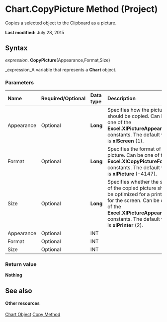 
# Chart.CopyPicture Method (Project)
Copies a selected object to the Clipboard as a picture.

 **Last modified:** July 28, 2015


## Syntax

 _expression_. **CopyPicture**(Appearance,Format,Size)

 _expression_A variable that represents a  **Chart** object.


### Parameters



|**Name**|**Required/Optional**|**Data type**|**Description**|
|:-----|:-----|:-----|:-----|
|Appearance|Optional| **Long**|Specifies how the picture should be copied. Can be one of the  **Excel.XlPictureAppearance** constants. The default value is **xlScreen** (1).|
|Format|Optional| **Long**|Specifies the format of the picture. Can be one of the  **Excel.XlCopyPictureFormat** constants. The default value is **xlPicture** (-4147).|
|Size|Optional| **Long**|Specifies whether the size of the copied picture should be optimized for a printer or for the screen. Can be one of the  **Excel.XlPictureAppearance** constants. The default value is **xlPrinter** (2).|
|Appearance|Optional|INT||
|Format|Optional|INT||
|Size|Optional|INT||

### Return value

 **Nothing**


## See also


#### Other resources


 [Chart Object](810d4ec1-69d2-c432-b9da-57042b783b85.md)
 [Copy Method](92627648-016a-0a69-52b8-bb24b1ea22d3.md)
